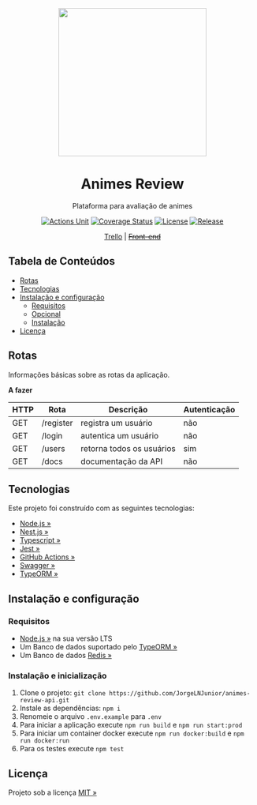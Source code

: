 <div align="center" id="short-description">

<img src="https://i.ibb.co/q045V4Z/AR-Logo.png" width="300px">

<h1>Animes Review</h1>

Plataforma para avaliação de animes

</div>

<div align="center" id="badges">

[![Actions Unit](https://img.shields.io/github/workflow/status/JorgeLNJunior/animes-review-api/Unit%20Tests/master)](https://github.com/JorgeLNJunior/animes-review-api/actions/workflows/unit-tests.yml)
[![Coverage Status](https://coveralls.io/repos/github/JorgeLNJunior/animes-review-api/badge.svg?branch=master)](https://coveralls.io/github/JorgeLNJunior/animes-review-api?branch=master)
[![License](https://img.shields.io/github/license/JorgeLNJunior/animes-review-api)](https://github.com/JorgeLNJunior/animes-review-api/blob/master/LICENSE.md)
[![Release](https://img.shields.io/github/v/release/JorgeLNJunior/animes-review-api?color=lgreen)](https://github.com/JorgeLNJunior/animes-review-api/releases)

</div>

<div align="center">

[Trello](https://trello.com/b/o7iD52J4/animes-review) |
[~~Front-end~~](https://github.com/JorgeLNJunior/animes-review)

</div>

## Tabela de Conteúdos
* [Rotas](https://github.com/JorgeLNJunior/animes-review-api#rotas)
* [Tecnologias](https://github.com/JorgeLNJunior/animes-review-api#tecnologias)
* [Instalação e configuração](https://github.com/JorgeLNJunior/animes-review-api#instala%C3%A7%C3%A3o-e-configura%C3%A7%C3%A3o)
  * [Requisitos](https://github.com/JorgeLNJunior/animes-review-api#requisitos)
  * [Opcional](https://github.com/JorgeLNJunior/animes-review-api#requisitos)
  * [Instalação](https://github.com/JorgeLNJunior/animes-review-api#instala%C3%A7%C3%A3o)
* [Licença](https://github.com/JorgeLNJunior/animes-review-api#licen%C3%A7a)

## Rotas

Informações básicas sobre as rotas da aplicação.

**A fazer**

| HTTP   | Rota                | Descrição                           | Autenticação |
|--------|---------------------|-------------------------------------|--------------|
| GET    | /register           | registra um usuário                 | não          |
| GET    | /login              | autentica um usuário                | não          |
| GET    | /users              | retorna todos os usuários           | sim          |
| GET    | /docs               | documentação da API                 | não          |

## Tecnologias
Este projeto foi construído com as seguintes tecnologias:
- [Node.js »](https://nodejs.org)
- [Nest.js »](https://nestjs.com)
- [Typescript »](https://www.typescriptlang.org)
- [Jest »](https://jestjs.io)
- [GitHub Actions »](https://github.com/features/actions)
- [Swagger »](https://swagger.io)
- [TypeORM »](https://typeorm.io)

## Instalação e configuração
### Requisitos
  - [Node.js »](https://nodejs.org/en/download) na sua versão LTS
  - Um Banco de dados suportado pelo [TypeORM »](https://typeorm.io)
  - Um Banco de dados [Redis »](https://redis.io/)

### Instalação e inicialização
  1. Clone o projeto: `git clone https://github.com/JorgeLNJunior/animes-review-api.git`
  2. Instale as dependências: `npm i`
  3. Renomeie o arquivo `.env.example` para `.env`
  4. Para iniciar a aplicação execute `npm run build` e `npm run start:prod`
  5. Para iniciar um container docker execute `npm run docker:build` e `npm run docker:run`
  6. Para os testes execute `npm test`

## Licença
Projeto sob a licença [MIT »](https://github.com/JorgeLNJunior/animes-review-api/blob/master/LICENSE.md)

